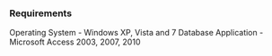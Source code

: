 ###  Requirements
Operating System      - Windows XP, Vista and 7
Database Application  - Microsoft Access 2003, 2007, 2010

